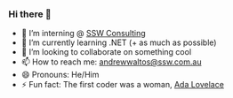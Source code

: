 ### Hi there 👋

- 🔭 I’m interning @ [SSW Consulting](https://www.ssw.com.au)
- 🌱 I’m currently learning .NET (+ as much as possible)
- 👯 I’m looking to collaborate on something cool
- 📫 How to reach me: <andrewwaltos@ssw.com.au>
- 😄 Pronouns: He/Him
- ⚡ Fun fact: The first coder was a woman, [Ada Lovelace](https://en.wikipedia.org/wiki/Ada_Lovelace)
